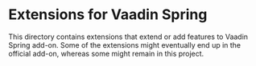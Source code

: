 Extensions for Vaadin Spring
============================

This directory contains extensions that extend or add features to Vaadin Spring add-on. Some of the extensions might
eventually end up in the official add-on, whereas some might remain in this project.
